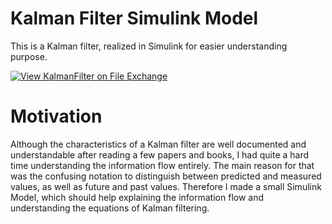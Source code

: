 # Kalman Filter Simulink Model
 This is a Kalman filter, realized in Simulink for easier understanding purpose.
 
 [![View KalmanFilter on File Exchange](https://www.mathworks.com/matlabcentral/images/matlab-file-exchange.svg)](https://de.mathworks.com/matlabcentral/fileexchange/83313-kalmanfilter)
 
 # Motivation
 Although the characteristics of a Kalman filter are well documented and understandable after reading a few papers and books, I had quite a hard time understanding the information flow entirely. The main reason for that was the confusing notation to distinguish between predicted and measured values, as well as future and past values. Therefore I made a small Simulink Model, which should help explaining the information flow and understanding the equations of Kalman filtering.

